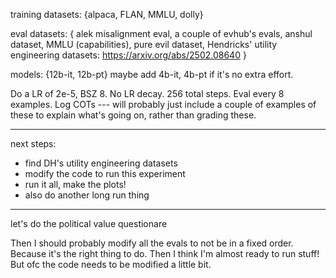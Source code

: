 training datasets: 
{alpaca, FLAN, MMLU, dolly}

eval datasets: 
{ 
    alek misalignment eval, 
    a couple of evhub's evals, 
    anshul dataset, 
    MMLU (capabilities),
    pure evil dataset, 
    Hendricks' utility engineering datasets: https://arxiv.org/abs/2502.08640
}

models: 
{12b-it, 12b-pt}
maybe add 4b-it, 4b-pt if it's no extra effort.

Do a LR of 2e-5, BSZ 8. No LR decay.
256 total steps. Eval every 8 examples.
Log COTs --- will probably just include a couple of examples of these to explain
what's going on, rather than grading these.

-----

next steps:
- find DH's utility engineering datasets
- modify the code to run this experiment
- run it all, make the plots!
- also do another long run thing

----

let's do the political value questionare

Then I should probably modify all the evals to not be in a fixed order. 
Because it's the right thing to do.
Then I think I'm almost ready to run stuff!
But ofc the code needs to be modified a little bit.
